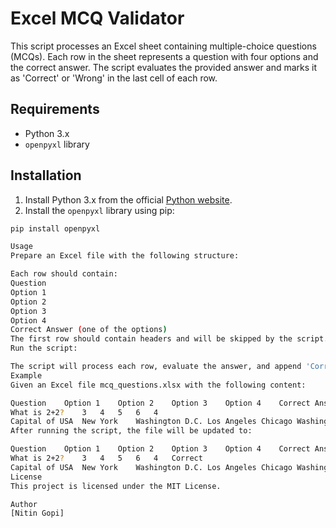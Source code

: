 
# Excel MCQ Validator

This script processes an Excel sheet containing multiple-choice questions (MCQs). Each row in the sheet represents a question with four options and the correct answer. The script evaluates the provided answer and marks it as 'Correct' or 'Wrong' in the last cell of each row.

## Requirements

- Python 3.x
- `openpyxl` library

## Installation

1. Install Python 3.x from the official [Python website](https://www.python.org/).
2. Install the `openpyxl` library using pip:

```sh
pip install openpyxl

Usage
Prepare an Excel file with the following structure:

Each row should contain:
Question
Option 1
Option 2
Option 3
Option 4
Correct Answer (one of the options)
The first row should contain headers and will be skipped by the script.
Run the script:

The script will process each row, evaluate the answer, and append 'Correct' or 'Wrong' in the last cell of each row.
Example
Given an Excel file mcq_questions.xlsx with the following content:

Question	Option 1	Option 2	Option 3	Option 4	Correct Answer
What is 2+2?	3	4	5	6	4
Capital of USA	New York	Washington D.C.	Los Angeles	Chicago	Washington D.C.
After running the script, the file will be updated to:

Question	Option 1	Option 2	Option 3	Option 4	Correct Answer	Result
What is 2+2?	3	4	5	6	4	Correct
Capital of USA	New York	Washington D.C.	Los Angeles	Chicago	Washington D.C.	Correct
License
This project is licensed under the MIT License.

Author
[Nitin Gopi]


